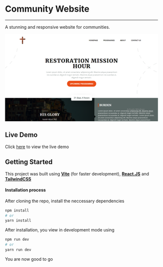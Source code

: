 # __Community Website__

---

A stunning and responsive website for communities.

![Demo Image](https://github.com/Adufe-Obanijesu/rhm2/blob/main/public/img/thumbnail.png?raw=true)

## __Live Demo__
Click [here](https://loquacious-mochi-5aa671.netlify.app/) to view the live demo

## __Getting Started__
This project was built using __[Vite](https://vitejs.dev/guide/)__ (for faster development), __[React.JS](https://react.dev/learn/installation)__ and __[TailwindCSS](https://tailwindcss.com/)__

#### Installation process
After cloning the repo, install the neccessary dependencies

```bash
npm install
# or
yarn install
```

After installation, you view in development mode using

```bash
npm run dev
# or
yarn run dev
```

You are now good to go